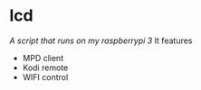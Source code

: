 # lcd
*A script that runs on my raspberrypi 3*
It features
- MPD client
- Kodi remote
- WIFI control
